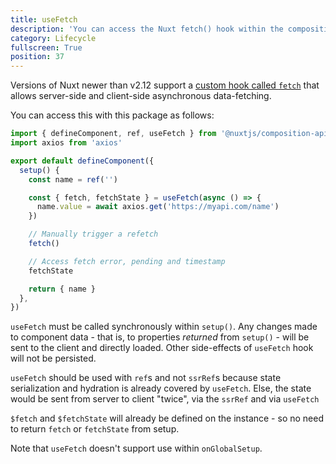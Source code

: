 ```yaml
---
title: useFetch
description: 'You can access the Nuxt fetch() hook within the composition API.'
category: Lifecycle
fullscreen: True
position: 37
---
```


Versions of Nuxt newer than v2.12 support a [custom hook called `fetch`](https://nuxtjs.org/api/pages-fetch/) that allows server-side and client-side asynchronous data-fetching.

You can access this with this package as follows:

```ts
import { defineComponent, ref, useFetch } from '@nuxtjs/composition-api'
import axios from 'axios'

export default defineComponent({
  setup() {
    const name = ref('')

    const { fetch, fetchState } = useFetch(async () => {
      name.value = await axios.get('https://myapi.com/name')
    })

    // Manually trigger a refetch
    fetch()

    // Access fetch error, pending and timestamp
    fetchState

    return { name }
  },
})
```

<alert>

`useFetch` must be called synchronously within `setup()`. Any changes made to component data - that is, to properties _returned_ from `setup()` - will be sent to the client and directly loaded. Other side-effects of `useFetch` hook will not be persisted.

</alert>

<alert type="warning">

`useFetch` should be used with `ref`s and not `ssrRef`s because state serialization and hydration is already covered by `useFetch`. Else, the state would be sent from server to client "twice", via the `ssrRef` and via `useFetch`

</alert>

<alert type="info">

`$fetch` and `$fetchState` will already be defined on the instance - so no need to return `fetch` or `fetchState` from setup.

</alert>

<alert type="info">

Note that `useFetch` doesn't support use within `onGlobalSetup`.

</alert>
